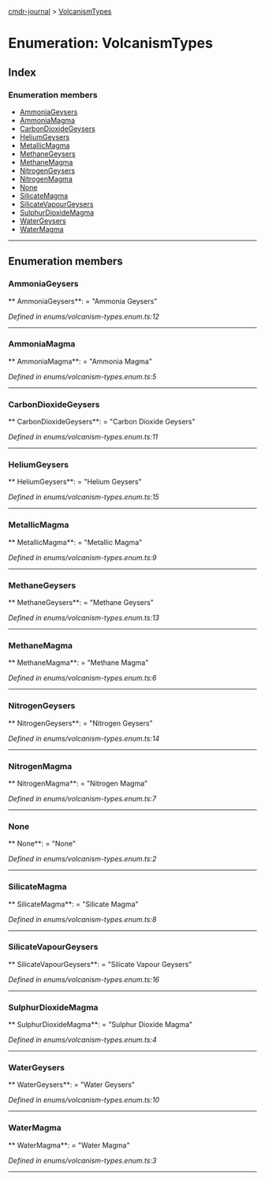 [cmdr-journal](../README.md) > [VolcanismTypes](../enums/volcanismtypes.md)



# Enumeration: VolcanismTypes

## Index

### Enumeration members

* [AmmoniaGeysers](volcanismtypes.md#ammoniageysers)
* [AmmoniaMagma](volcanismtypes.md#ammoniamagma)
* [CarbonDioxideGeysers](volcanismtypes.md#carbondioxidegeysers)
* [HeliumGeysers](volcanismtypes.md#heliumgeysers)
* [MetallicMagma](volcanismtypes.md#metallicmagma)
* [MethaneGeysers](volcanismtypes.md#methanegeysers)
* [MethaneMagma](volcanismtypes.md#methanemagma)
* [NitrogenGeysers](volcanismtypes.md#nitrogengeysers)
* [NitrogenMagma](volcanismtypes.md#nitrogenmagma)
* [None](volcanismtypes.md#none)
* [SilicateMagma](volcanismtypes.md#silicatemagma)
* [SilicateVapourGeysers](volcanismtypes.md#silicatevapourgeysers)
* [SulphurDioxideMagma](volcanismtypes.md#sulphurdioxidemagma)
* [WaterGeysers](volcanismtypes.md#watergeysers)
* [WaterMagma](volcanismtypes.md#watermagma)



---
## Enumeration members
<a id="ammoniageysers"></a>

###  AmmoniaGeysers

** AmmoniaGeysers**:    = "Ammonia Geysers"

*Defined in enums/volcanism-types.enum.ts:12*





___

<a id="ammoniamagma"></a>

###  AmmoniaMagma

** AmmoniaMagma**:    = "Ammonia Magma"

*Defined in enums/volcanism-types.enum.ts:5*





___

<a id="carbondioxidegeysers"></a>

###  CarbonDioxideGeysers

** CarbonDioxideGeysers**:    = "Carbon Dioxide Geysers"

*Defined in enums/volcanism-types.enum.ts:11*





___

<a id="heliumgeysers"></a>

###  HeliumGeysers

** HeliumGeysers**:    = "Helium Geysers"

*Defined in enums/volcanism-types.enum.ts:15*





___

<a id="metallicmagma"></a>

###  MetallicMagma

** MetallicMagma**:    = "Metallic Magma"

*Defined in enums/volcanism-types.enum.ts:9*





___

<a id="methanegeysers"></a>

###  MethaneGeysers

** MethaneGeysers**:    = "Methane Geysers"

*Defined in enums/volcanism-types.enum.ts:13*





___

<a id="methanemagma"></a>

###  MethaneMagma

** MethaneMagma**:    = "Methane Magma"

*Defined in enums/volcanism-types.enum.ts:6*





___

<a id="nitrogengeysers"></a>

###  NitrogenGeysers

** NitrogenGeysers**:    = "Nitrogen Geysers"

*Defined in enums/volcanism-types.enum.ts:14*





___

<a id="nitrogenmagma"></a>

###  NitrogenMagma

** NitrogenMagma**:    = "Nitrogen Magma"

*Defined in enums/volcanism-types.enum.ts:7*





___

<a id="none"></a>

###  None

** None**:    = "None"

*Defined in enums/volcanism-types.enum.ts:2*





___

<a id="silicatemagma"></a>

###  SilicateMagma

** SilicateMagma**:    = "Silicate Magma"

*Defined in enums/volcanism-types.enum.ts:8*





___

<a id="silicatevapourgeysers"></a>

###  SilicateVapourGeysers

** SilicateVapourGeysers**:    = "Silicate Vapour Geysers"

*Defined in enums/volcanism-types.enum.ts:16*





___

<a id="sulphurdioxidemagma"></a>

###  SulphurDioxideMagma

** SulphurDioxideMagma**:    = "Sulphur Dioxide Magma"

*Defined in enums/volcanism-types.enum.ts:4*





___

<a id="watergeysers"></a>

###  WaterGeysers

** WaterGeysers**:    = "Water Geysers"

*Defined in enums/volcanism-types.enum.ts:10*





___

<a id="watermagma"></a>

###  WaterMagma

** WaterMagma**:    = "Water Magma"

*Defined in enums/volcanism-types.enum.ts:3*





___


